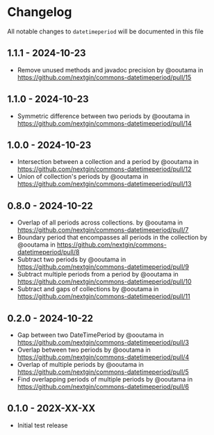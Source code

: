 # Changelog

All notable changes to `datetimeperiod` will be documented in this file

## 1.1.1 - 2024-10-23

* Remove unused methods and javadoc precision by @ooutama in https://github.com/nextgin/commons-datetimeperiod/pull/15

## 1.1.0 - 2024-10-23

* Symmetric difference between two periods by @ooutama in https://github.com/nextgin/commons-datetimeperiod/pull/14

## 1.0.0 - 2024-10-23

* Intersection between a collection and a period by @ooutama in https://github.com/nextgin/commons-datetimeperiod/pull/12
* Union of collection's periods by @ooutama in https://github.com/nextgin/commons-datetimeperiod/pull/13

## 0.8.0 - 2024-10-22

* Overlap of all periods across collections. by @ooutama in https://github.com/nextgin/commons-datetimeperiod/pull/7
* Boundary period that encompasses all periods in the collection by @ooutama in https://github.com/nextgin/commons-datetimeperiod/pull/8
* Subtract two periods by @ooutama in https://github.com/nextgin/commons-datetimeperiod/pull/9
* Subtract multiple periods from a period by @ooutama in https://github.com/nextgin/commons-datetimeperiod/pull/10
* Subtract and gaps of collections by @ooutama in https://github.com/nextgin/commons-datetimeperiod/pull/11

## 0.2.0 - 2024-10-22

* Gap between two DateTimePeriod by @ooutama in https://github.com/nextgin/commons-datetimeperiod/pull/3
* Overlap between two periods by @ooutama in https://github.com/nextgin/commons-datetimeperiod/pull/4
* Overlap of multiple periods by @ooutama in https://github.com/nextgin/commons-datetimeperiod/pull/5
* Find overlapping periods of multiple periods by @ooutama in https://github.com/nextgin/commons-datetimeperiod/pull/6

## 0.1.0 - 202X-XX-XX

- Initial test release
